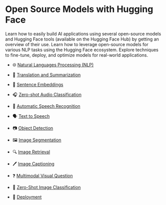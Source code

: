 # Open Source Models with Hugging Face

Learn how to easily build AI applications using several open-source models and Hugging Face tools (available on the Hugging Face Hub) by getting an overview of their use.
Learn how to leverage open-source models for various NLP tasks using the Hugging Face ecosystem. Explore techniques to fine-tune, deploy, and optimize models for real-world applications.

-  🌐 [Natural Languages Processing (NLP)](https://github.com/16032022/DeepLearningAI-Hugging-Face-projects/blob/main/Open_Source_Models_with_Hugging_Face/Natural%20Language%20Processing.ipynb)  
  
- 🎯 [Translation and Summarization](https://github.com/16032022/DeepLearningAI-Hugging-Face-projects/blob/main/Open_Source_Models_with_Hugging_Face/Translation_and_Summarization.ipynb)  
  
- 📝 [Sentence Embeddings](https://github.com/16032022/DeepLearningAI-Hugging-Face-projects/blob/main/Open_Source_Models_with_Hugging_Face/Sentence%20Embeddings.ipynb)  
  
- 🎧 [Zero-shot Audio Classification](https://github.com/16032022/DeepLearningAI-Hugging-Face-projects/blob/main/Open_Source_Models_with_Hugging_Face/Zero%20Shot%20Audio%20Classification.ipynb)  
  
- 🎤 [Automatic Speech Recognition](https://github.com/16032022/DeepLearningAI-Hugging-Face-projects/tree/main/Open_Source_Models_with_Hugging_Face/Automatic_Speech_Recognition)
  
- 🗣️ [Text to Speech](https://github.com/16032022/DeepLearningAI-Hugging-Face-projects/blob/main/Open_Source_Models_with_Hugging_Face/Text%20to%20Speech.ipynb)
  
- 📷 [Object Detection](https://github.com/16032022/DeepLearningAI-Hugging-Face-projects/tree/main/Open_Source_Models_with_Hugging_Face/Object_Detection)  
  
- 🖼️ [Image Segmentation](https://github.com/16032022/DeepLearningAI-Hugging-Face-projects/tree/main/Open_Source_Models_with_Hugging_Face/Image_Segmentation)  
  
- 🔍 [Image Retrieval](https://github.com/16032022/DeepLearningAI-Hugging-Face-projects/blob/main/Open_Source_Models_with_Hugging_Face/Image_Retrieval.ipynb)
  
- 🖊️ [Image Captioning](https://github.com/16032022/DeepLearningAI-Hugging-Face-projects/blob/main/Open_Source_Models_with_Hugging_Face/Image%20captioning.ipynb)
  
- ❓ [Multimodal Visual Question](https://github.com/16032022/DeepLearningAI-Hugging-Face-projects/blob/main/Open_Source_Models_with_Hugging_Face/Multimodal%20visual%20question%20answering.ipynb)  
  
- 📸 [Zero-Shot Image Classification](https://github.com/16032022/DeepLearningAI-Hugging-Face-projects/blob/main/Open_Source_Models_with_Hugging_Face/Zero%20shot%20image%20classification.ipynb)
  
- 🚀 [Deployment](https://github.com/16032022/DeepLearningAI-Hugging-Face-projects/tree/main/Open_Source_Models_with_Hugging_Face/Deployment)









